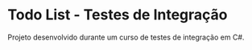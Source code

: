 # Todo List - Testes de Integração
 Projeto desenvolvido durante um curso de testes de integração em C#.
